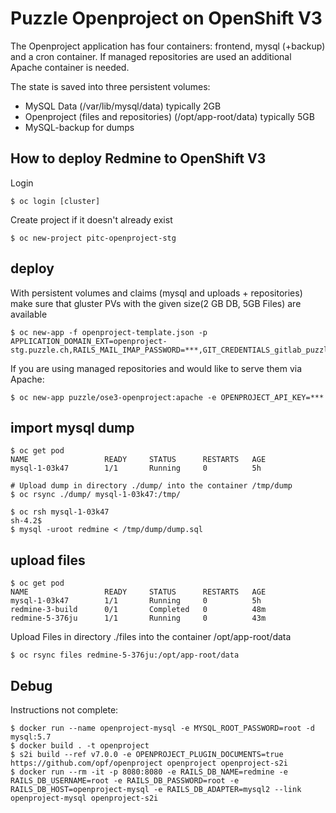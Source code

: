 # Puzzle Openproject on OpenShift V3

The Openproject application has four containers: frontend, mysql (+backup) and a cron container. If managed repositories are used an additional Apache container is needed.

The state is saved into three persistent volumes:
* MySQL Data (/var/lib/mysql/data) typically 2GB
* Openproject (files and repositories) (/opt/app-root/data) typically 5GB
* MySQL-backup for dumps

## How to deploy Redmine to OpenShift V3
Login
```
$ oc login [cluster]
```

Create project if it doesn't already exist
```
$ oc new-project pitc-openproject-stg
```

## deploy

With persistent volumes and claims (mysql and uploads + repositories) make sure that gluster PVs with the given size(2 GB DB, 5GB Files) are available

```
$ oc new-app -f openproject-template.json -p APPLICATION_DOMAIN_EXT=openproject-stg.puzzle.ch,RAILS_MAIL_IMAP_PASSWORD=***,GIT_CREDENTIALS_gitlab_puzzle_ch=hudson:***
```
If you are using managed repositories and would like to serve them via Apache:
```
$ oc new-app puzzle/ose3-openproject:apache -e OPENPROJECT_API_KEY=***
```

## import mysql dump
```
$ oc get pod
NAME                 READY     STATUS      RESTARTS   AGE
mysql-1-03k47        1/1       Running     0          5h

# Upload dump in directory ./dump/ into the container /tmp/dump
$ oc rsync ./dump/ mysql-1-03k47:/tmp/

$ oc rsh mysql-1-03k47
sh-4.2$
$ mysql -uroot redmine < /tmp/dump/dump.sql
```

## upload files
```
$ oc get pod
NAME                 READY     STATUS      RESTARTS   AGE
mysql-1-03k47        1/1       Running     0          5h
redmine-3-build      0/1       Completed   0          48m
redmine-5-376ju      1/1       Running     0          43m

```
Upload Files in directory ./files into the container /opt/app-root/data
```
$ oc rsync files redmine-5-376ju:/opt/app-root/data
```

## Debug

Instructions not complete:
```
$ docker run --name openproject-mysql -e MYSQL_ROOT_PASSWORD=root -d mysql:5.7
$ docker build . -t openproject
$ s2i build --ref v7.0.0 -e OPENPROJECT_PLUGIN_DOCUMENTS=true https://github.com/opf/openproject openproject openproject-s2i
$ docker run --rm -it -p 8080:8080 -e RAILS_DB_NAME=redmine -e RAILS_DB_USERNAME=root -e RAILS_DB_PASSWORD=root -e RAILS_DB_HOST=openproject-mysql -e RAILS_DB_ADAPTER=mysql2 --link openproject-mysql openproject-s2i
```
